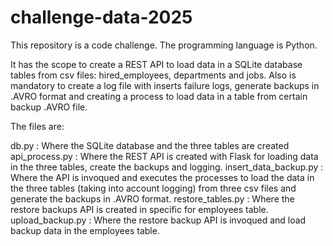 # challenge-data-2025

This repository is a code challenge. The programming language is Python.

It has the scope to create a REST API to load data in a SQLite database tables from csv files: hired_employees, departments and jobs. Also is mandatory to create a log file with inserts failure logs, generate backups in
.AVRO format and creating a process to load data in a table from certain backup .AVRO file.

The files are:

db.py : Where the SQLite database and the three tables are created
api_process.py : Where the REST API is created with Flask for loading data in the three tables, create the backups and logging.
insert_data_backup.py : Where the API is invoqued and executes the processes to load the data in the three tables (taking into account logging) from three csv files and generate the backups in .AVRO format.
restore_tables.py : Where the restore backups API is created in specific for employees table.
upload_backup.py : Where the restore backup API is invoqued and load backup data in the employees table.
